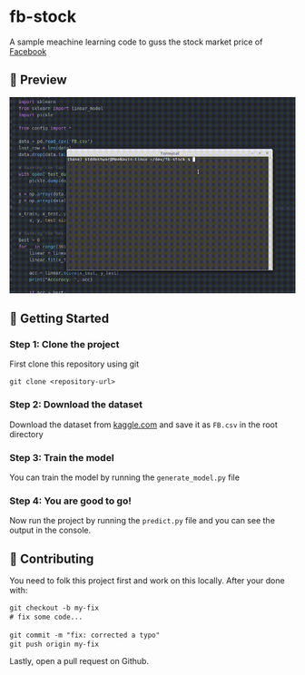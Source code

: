 # fb-stock
A sample meachine learning code to guss the stock market price of [Facebook](https://en.wikipedia.org/wiki/Facebook,_Inc.)

## 👾 Preview
![App Preview](./preview/vokoscreen-2020-07-09_11-49-20.gif)

## 🤑 Getting Started
### Step 1: Clone the project
First clone this repository using git
```
git clone <repository-url>
```

### Step 2: Download the dataset
Download the dataset from [kaggle.com](https://www.kaggle.com/jnegrini/fbstock?select=FB.csv) and save it as ``FB.csv`` in the root directory

### Step 3: Train the model
You can train the model by running the ``generate_model.py`` file

### Step 4: You are good to go!
Now run the project by running the ``predict.py``
file and you can see the output in the console.

## 🤝 Contributing
You need to folk this project first and work on this locally. After your done with:

```
git checkout -b my-fix
# fix some code...

git commit -m "fix: corrected a typo"
git push origin my-fix
```

Lastly, open a pull request on Github.
